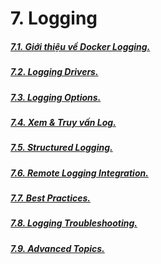 # 7. Logging

##### [7.1. Giới thiệu về Docker Logging.](https://github.com/Phungvanquang/Website/blob/main/Docker/Logging/7.1.%20Gi%E1%BB%9Bi%20thi%E1%BB%87u%20v%E1%BB%81%20Docker%20Logging.md)
##### [7.2. Logging Drivers.](https://github.com/Phungvanquang/Website/blob/main/Docker/Logging/7.2.%20Logging%20Drivers.md)
##### [7.3. Logging Options.](https://github.com/Phungvanquang/Website/blob/main/Docker/Logging/7.3.%20Logging%20Options.md)
##### [7.4. Xem & Truy vấn Log.](https://github.com/Phungvanquang/Website/blob/main/Docker/Logging/7.4.%20Xem%20&%20Truy%20v%E1%BA%A5n%20Log.md)
##### [7.5. Structured Logging.](https://github.com/Phungvanquang/Website/blob/main/Docker/Logging/7.5.%20Structured%20Logging.md)
##### [7.6. Remote Logging Integration.]()
##### [7.7. Best Practices.](https://github.com/Phungvanquang/Website/blob/main/Docker/Logging/7.7.%20Best%20Practices.md)
##### [7.8. Logging Troubleshooting.](https://github.com/Phungvanquang/Website/blob/main/Docker/Logging/7.8.%20Logging%20Troubleshooting.md)
##### [7.9. Advanced Topics.]()
